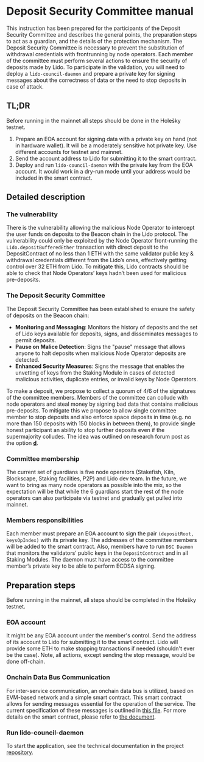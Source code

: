 # Deposit Security Committee manual

This instruction has been prepared for the participants of the Deposit Security Committee and describes the general points, the preparation steps to act as a guardian, and the details of the protection mechanism. The Deposit Security Committee is necessary to prevent the substitution of withdrawal credentials with frontrunning by node operators. Each member of the committee must perform several actions to ensure the security of deposits made by Lido. To participate in the validation, you will need to deploy a `lido-council-daemon` and prepare a private key for signing messages about the correctness of data or the need to stop deposits in case of attack.

## TL;DR

Before running in the mainnet all steps should be done in the Holešky testnet.

1. Prepare an EOA account for signing data with a private key on hand (not in hardware wallet). It will be a moderately sensitive hot private key. Use different accounts for testnet and mainnet.
2. Send the account address to Lido for submitting it to the smart contract.
3. Deploy and run `lido-council-daemon` with the private key from the EOA account. It would work in a dry-run mode until your address would be included in the smart contract.

## Detailed description

### The vulnerability

There is the vulnerability allowing the malicious Node Operator to intercept the user funds on deposits to the Beacon chain in the Lido protocol. The vulnerability could only be exploited by the Node Operator front-running the `Lido.depositBufferedEther` transaction with direct deposit to the DepositContract of no less than 1 ETH with the same validator public key & withdrawal credentials different from the Lido’s ones, effectively getting control over 32 ETH from Lido. To mitigate this, Lido contracts should be able to check that Node Operators’ keys hadn’t been used for malicious pre-deposits.

### The Deposit Security Committee

The Deposit Security Committee has been established to ensure the safety of deposits on the Beacon chain:

- **Monitoring and Messaging**: Monitors the history of deposits and the set of Lido keys available for deposits, signs, and disseminates messages to permit deposits.
- **Pause on Malice Detection**: Signs the "pause" message that allows anyone to halt deposits when malicious Node Operator deposits are detected.
- **Enhanced Security Measures**: Signs the message that enables the unvetting of keys from the Staking Module in cases of detected malicious activities, duplicate entries, or invalid keys by Node Operators.

To make a deposit, we propose to collect a quorum of 4/6 of the signatures of the committee members. Members of the committee can collude with node operators and steal money by signing bad data that contains malicious pre-deposits. To mitigate this we propose to allow single committee member to stop deposits and also enforce space deposits in time (e.g. no more than 150 deposits with 150 blocks in between them), to provide single honest participant an ability to stop further deposits even if the supermajority colludes. The idea was outlined on research forum post as the option [<b>d</b>](https://research.lido.fi/t/mitigations-for-deposit-front-running-vulnerability/1239#d-approving-deposit-contract-merkle-root-7).

### Committee membership

The current set of guardians is five node operators (Stakefish, Kiln, Blockscape, Staking facilities, P2P) and Lido dev team. In the future, we want to bring as many node operators as possible into the mix, so the expectation will be that while the 6 guardians start the rest of the node operators can also participate via testnet and gradually get pulled into mainnet.

### Members responsibilities

Each member must prepare an EOA account to sign the pair `(depositRoot, keysOpIndex)` with its private key. The addresses of the committee members will be added to the smart contract. Also, members have to run `DSC Daemon` that monitors the validators’ public keys in the `DepositContract` and in all Staking Modules. The daemon must have access to the committee member’s private key to be able to perform ECDSA signing.

## Preparation steps

Before running in the mainnet, all steps should be completed in the Holešky testnet.

### EOA account

It might be any EOA account under the member's control. Send the address of its account to Lido for submitting it to the smart contract. Lido will provide some ETH to make stopping transactions if needed (shouldn't ever be the case). Note, all actions, except sending the stop message, would be done off-chain.

### Onchain Data Bus Communication

For inter-service communication, an onchain data bus is utilized, based on EVM-based network and a simple smart contract. This smart contract allows for sending messages essential for the operation of the service. The current specification of these messages is outlined in [this file](https://github.com/lidofinance/lido-council-daemon/blob/main/src/abi/data-bus.abi.json). For more details on the smart contract, please refer to [the document](/contracts/data-bus).

### Run lido-council-daemon

To start the application, see the technical documentation in the project [repository](https://github.com/lidofinance/lido-council-daemon#table-of-contents).
